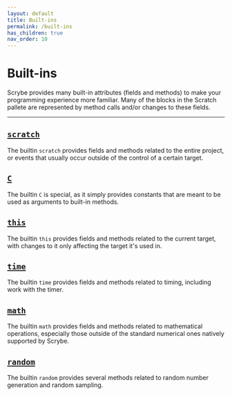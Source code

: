 ```yaml
---
layout: default
title: Built-ins
permalink: /built-ins
has_children: true
nav_order: 10
---
```


# Built-ins

Scrybe provides many built-in attributes (fields and methods) to make your programming experience more familiar. Many of the blocks in the Scratch pallete are represented by method calls and/or changes to these fields.

<hr>

## [`scratch`](scratch)

The builtin `scratch` provides fields and methods related to the entire project, or events that usually occur outside of the control of a certain target.

## [`C`](c)

The builtin `C` is special, as it simply provides constants that are meant to be used as arguments to built-in methods.

## [`this`](this)

The builtin `this` provides fields and methods related to the current target, with changes to it only affecting the target it's used in.

## [`time`](time)

The builtin `time` provides fields and methods related to timing, including work with the timer.

## [`math`](math)

The builtin `math` provides fields and methods related to mathematical operations, especially those outside of the standard numerical ones natively supported by Scrybe.

## [`random`](random)

The builtin `random` provides several methods related to random number generation and random sampling.
